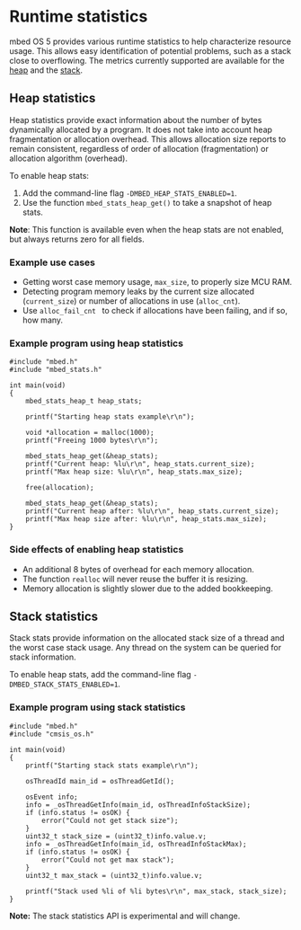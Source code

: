 # Runtime statistics

mbed OS 5 provides various runtime statistics to help characterize resource usage. This allows easy identification of potential problems, such as a stack close to overflowing. The metrics currently supported are available for the [heap](#heap_stats) and the [stack](#stack_stats).

## Heap statistics

Heap statistics provide exact information about the number of bytes dynamically allocated by a program. It does not take into account heap fragmentation or allocation overhead. This allows allocation size reports to remain consistent, regardless of order of allocation (fragmentation) or allocation algorithm (overhead).

To enable heap stats:

1. Add the command-line flag ```-DMBED_HEAP_STATS_ENABLED=1```. 
2. Use the function ``mbed_stats_heap_get()`` to take a snapshot of heap stats. 

<span class="notes">**Note**: This function is available even when the heap stats are not enabled, but always returns zero for all fields.</span>

### Example use cases

* Getting worst case memory usage, ```max_size```, to properly size MCU RAM. 
* Detecting program memory leaks by the current size allocated (```current_size```) or number of allocations in use (```alloc_cnt```).
* Use ``alloc_fail_cnt `` to check if allocations have been failing, and if so, how many.

### Example program using heap statistics

```
#include "mbed.h"
#include "mbed_stats.h"

int main(void)
{
    mbed_stats_heap_t heap_stats;

    printf("Starting heap stats example\r\n");

    void *allocation = malloc(1000);
    printf("Freeing 1000 bytes\r\n");

    mbed_stats_heap_get(&heap_stats);
    printf("Current heap: %lu\r\n", heap_stats.current_size);
    printf("Max heap size: %lu\r\n", heap_stats.max_size);

    free(allocation);

    mbed_stats_heap_get(&heap_stats);
    printf("Current heap after: %lu\r\n", heap_stats.current_size);
    printf("Max heap size after: %lu\r\n", heap_stats.max_size);
}
```

### Side effects of enabling heap statistics

* An additional 8 bytes of overhead for each memory allocation.
* The function ```realloc``` will never reuse the buffer it is resizing.
* Memory allocation is slightly slower due to the added bookkeeping.

## Stack statistics

Stack stats provide information on the allocated stack size of a thread and the worst case stack usage. Any thread on the system can be queried for stack information. 

To enable heap stats, add the command-line flag ```-DMBED_STACK_STATS_ENABLED=1```.

### Example program using stack statistics

```
#include "mbed.h"
#include "cmsis_os.h"

int main(void)
{
    printf("Starting stack stats example\r\n");

    osThreadId main_id = osThreadGetId();

    osEvent info;
    info = _osThreadGetInfo(main_id, osThreadInfoStackSize);
    if (info.status != osOK) {
        error("Could not get stack size");
    }
    uint32_t stack_size = (uint32_t)info.value.v;
    info = _osThreadGetInfo(main_id, osThreadInfoStackMax);
    if (info.status != osOK) {
        error("Could not get max stack");
    }
    uint32_t max_stack = (uint32_t)info.value.v;

    printf("Stack used %li of %li bytes\r\n", max_stack, stack_size);
}
```
<span class="notes">**Note:** The stack statistics API is experimental and will change.</span>


